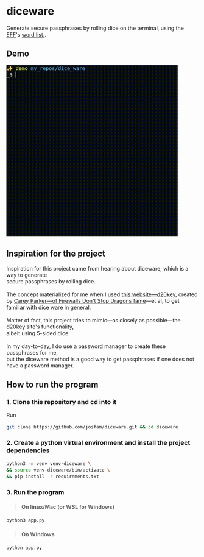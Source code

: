 # diceware

Generate secure passphrases by rolling dice on the terminal, using the [EFF](https://www.eff.org/)'s [word list.](https://www.eff.org/files/2016/07/18/eff_large_wordlist.txt).

## Demo

<img src="demo/diceware-demo.gif" alt="Demo of the diceware program" width="450" height="450">

## Inspiration for the project

Inspiration for this project came from hearing about diceware, which is a way to generate
\
secure passphrases by rolling dice.
\
\
The concept materialized for me when I used [this website—d20key](https://d20key.com/#/), created
\
by [Carey Parker—of Firewalls Don't Stop Dragons fame](https://firewallsdontstopdragons.com/podcast/)—et al, to get familiar with dice  ware in general.
\
\
Matter of fact, this project tries to mimic—as closely as possible—the d20key site's functionality,
\
albeit using 5-sided dice.
\
\
In my day-to-day, I do use a password manager to create these passphrases for me,
\
but the diceware method is a good way to get passphrases if one does not have a password manager.

## How to run the program

### 1. Clone this repository and cd into it

Run

```sh
git clone https://github.com/josfam/diceware.git && cd diceware
```

### 2. Create a python virtual environment and install the project dependencies

```sh
python3 -m venv venv-diceware \
&& source venv-diceware/bin/activate \
&& pip install -r requirements.txt
```

### 3. Run the program

> #### On linux/Mac (or WSL for Windows)

```sh
python3 app.py
```

> #### On Windows

```sh
python app.py
```
